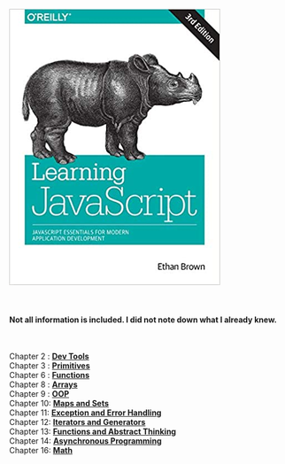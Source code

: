 ![alt text](https://github.com/GandalfTea/Notebooks/blob/master/JavaScript/Learning%20Javascript%20Ed.3/51ziIINNMAL._SX379_BO1%2C204%2C203%2C200_.jpg)

&nbsp;


#### Not all information is included. I did not note down what I already knew.

&nbsp;


Chapter 2 : [__Dev Tools__](https://github.com/GandalfTea/Notebooks/blob/master/JavaScript/Learning%20Javascript%20Ed.3/DevTools.Chapter2.md)     
Chapter 3 : [__Primitives__](https://github.com/GandalfTea/Notebooks/blob/master/JavaScript/Learning%20Javascript%20Ed.3/Primitives.Chpter3.md)     
Chapter 6 : [__Functions__](https://github.com/GandalfTea/Notebooks/blob/master/JavaScript/Learning%20Javascript%20Ed.3/Functions.Chapter6.md)      
Chapter 8 : [__Arrays__](https://github.com/GandalfTea/Notebooks/blob/master/JavaScript/Learning%20Javascript%20Ed.3/Arrays.Chapter8.md)      
Chapter 9 : [__OOP__](https://github.com/GandalfTea/Notebooks/blob/master/JavaScript/Learning%20Javascript%20Ed.3/OOP.Chapter9.md)       
Chapter 10: [__Maps and Sets__](https://github.com/GandalfTea/Notebooks/blob/master/JavaScript/Learning%20Javascript%20Ed.3/MapsAndSets.Chapter10.md)         
Chapter 11: [__Exception and Error Handling__](https://github.com/GandalfTea/Notebooks/blob/master/JavaScript/Learning%20Javascript%20Ed.3/ExceptionAndError.Chapter11.md)        
Chapter 12: [__Iterators and Generators__](https://github.com/GandalfTea/Notebooks/blob/master/JavaScript/Learning%20Javascript%20Ed.3/IteratorsAndGenerators.Chapter12.md)         
Chapter 13: [__Functions and Abstract Thinking__](https://github.com/GandalfTea/Notebooks/blob/master/JavaScript/Learning%20Javascript%20Ed.3/Abstract.Chapter13.md)       
Chapter 14: [__Asynchronous Programming__](https://github.com/GandalfTea/Notebooks/blob/master/JavaScript/Learning%20Javascript%20Ed.3/Asynchronous.Chapter14.md)        
Chapter 16: [__Math__](https://github.com/GandalfTea/Notebooks/blob/master/JavaScript/Learning%20Javascript%20Ed.3/Math.Chapter.16.md)         
